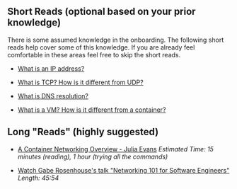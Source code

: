 ## Short Reads (optional based on your prior knowledge)
There is some assumed knowledge in the onboarding. The following short reads help cover some of this knowledge. If you are already feel comfortable in these areas feel free to skip the short reads.

* [What is an IP address?](https://www.lifewire.com/what-is-an-ip-address-2625920)

* [What is TCP? How is it different from UDP?](https://www.vpnmentor.com/blog/tcp-vs-udp/)

* [What is DNS resolution?](https://www.cloudns.net/blog/domain-name-resolution/)

* [What is a VM? How is it different from a container?](https://www.backblaze.com/blog/vm-vs-containers/)

## Long "Reads" (highly suggested)
* [A Container Networking Overview - Julia Evans](https://jvns.ca/blog/2016/12/22/container-networking/)
_Estimated Time: 15 minutes (reading), 1 hour (trying all the commands)_

* [Watch Gabe Rosenhouse's talk  "Networking 101 for Software Engineers"](https://www.youtube.com/watch?v=6_FHs_g1yw4)
_Length: 45:54_


